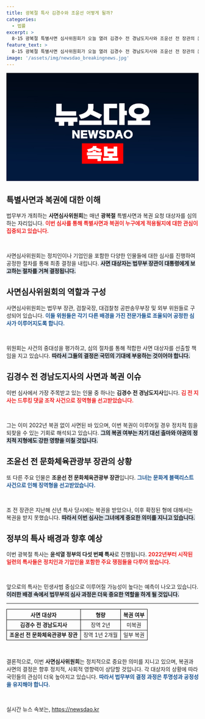 ```yaml
---
title: 광복절 특사 김경수와 조윤선 어떻게 될까?
categories:
  - 법률
excerpt: >
  8·15 광복절 특별사면 심사위원회가 오늘 열려 김경수 전 경남도지사와 조윤선 전 장관의 운명이 결정됩니다. 이 두 인물의 복권 여부가 정치적 파장과 야권 분열의 핵심으로 떠오르고 있습니다. 클릭하여 자세한 내용을 확인하세요!
feature_text: >
  8·15 광복절 특별사면 심사위원회가 오늘 열려 김경수 전 경남도지사와 조윤선 전 장관의 운명이 결정됩니다. 이 두 인물의 복권 여부가 정치적 파장과 야권 분열의 핵심으로 떠오르고 있습니다. 클릭하여 자세한 내용을 확인하세요!
image: '/assets/img/newsdao_breakingnews.jpg'
---
```


<p><img src="/assets/img/newsdao_breakingnews.jpg" alt="ontimetimes 속보" /></p>

<h2 data-ke-size="size26">특별사면과 복권에 대한 이해</h2>

<p>법무부가 개최하는 <strong>사면심사위원회</strong>는 매년 <strong>광복절</strong> 특별사면과 복권 요청 대상자를 심의하는 자리입니다. <b><span style="color: #ee2323;">이번 심사를 통해 특별사면과 복권이 누구에게 적용될지에 대한 관심이 집중되고 있습니다.</span></b> <p data-ke-size="size16">&nbsp;</p> 사면심사위원회는 정치인이나 기업인을 포함한 다양한 인물들에 대한 심사를 진행하여 공정한 절차를 통해 최종 결정을 내립니다. <b><span style="background-color: #21538527;">사면 대상자는 법무부 장관이 대통령에게 보고하는 절차를 거쳐 결정됩니다.</span></b> </p>

<h2 data-ke-size="size26">사면심사위원회의 역할과 구성</h2>

<p>사면심사위원회는 법무부 장관, 검찰국장, 대검찰청 공판송무부장 및 외부 위원들로 구성되어 있습니다. <b><span style="color: #1a5490;">이들 위원들은 각기 다른 배경을 가진 전문가들로 조율되어 공정한 심사가 이루어지도록 합니다.</span></b> <p data-ke-size="size16">&nbsp;</p> 위원회는 사건의 중대성을 평가하고, 심의 절차를 통해 적합한 사면 대상자를 선출할 책임을 지고 있습니다. <b><span style="background-color: #21538527;">따라서 그들의 결정은 국민의 기대에 부응하는 것이어야 합니다.</span></b></p>

<h2 data-ke-size="size26">김경수 전 경남도지사의 사면과 복권 이슈</h2>

<p>이번 심사에서 가장 주목받고 있는 인물 중 하나는 <strong>김경수 전 경남도지사</strong>입니다. <b><span style="color: #ee2323;">김 전 지사는 드루킹 댓글 조작 사건으로 징역형을 선고받았습니다.</span></b> <p data-ke-size="size16">&nbsp;</p> 그는 이미 2022년 복권 없이 사면된 바 있으며, 이번 복권이 이루어질 경우 정치적 힘을 되찾을 수 있는 기회로 해석되고 있습니다. <b><span style="background-color: #21538527;">그의 복권 여부는 차기 대선 출마와 야권의 정치적 지형에도 강한 영향을 미칠 것입니다.</span></b></p>

<h2 data-ke-size="size26">조윤선 전 문화체육관광부 장관의 상황</h2>

<p>또 다른 주요 인물은 <strong>조윤선 전 문화체육관광부 장관</strong>입니다. <b><span style="color: #1a5490;">그녀는 문화계 블랙리스트 사건으로 인해 징역형을 선고받았습니다.</span></b> <p data-ke-size="size16">&nbsp;</p> 조 전 장관은 지난해 신년 특사 당시에는 복권을 받았으나, 이후 확정된 형에 대해서는 복권을 받지 못했습니다. <b><span style="background-color: #21538527;">따라서 이번 심사는 그녀에게 중요한 의미를 지니고 있습니다.</span></b></p>

<h2 data-ke-size="size26">정부의 특사 배경과 향후 예상</h2>

<p>이번 광복절 특사는 <strong>윤석열 정부의 다섯 번째 특사</strong>로 진행됩니다. <b><span style="color: #ee2323;">2022년부터 시작된 일련의 특사들은 정치인과 기업인을 포함한 주요 쟁점들을 다루어 왔습니다.</span></b> <p data-ke-size="size16">&nbsp;</p> 앞으로의 특사는 민생사범 중심으로 이루어질 가능성이 높다는 예측이 나오고 있습니다. <b><span style="background-color: #21538527;">이러한 배경 속에서 법무부의 심사 과정은 더욱 중요한 역할을 하게 될 것입니다.</span></b></p>

<hr>

<table style="width: 100%; border-collapse: collapse;">
    <thead>
        <tr>
            <th style="border: 1px solid black; text-align: center;">사면 대상자</th>
            <th style="border: 1px solid black; text-align: center;">형량</th>
            <th style="border: 1px solid black; text-align: center;">복권 여부</th>
        </tr>
    </thead>
    <tbody>
        <tr>
            <td style="border: 1px solid black; text-align: center;"><b>김경수 전 경남도지사</b></td>
            <td style="border: 1px solid black; text-align: center;">징역 2년</td>
            <td style="border: 1px solid black; text-align: center;">미복권</td>
        </tr>
        <tr>
            <td style="border: 1px solid black; text-align: center;"><b>조윤선 전 문화체육관광부 장관</b></td>
            <td style="border: 1px solid black; text-align: center;">징역 1년 2개월</td>
            <td style="border: 1px solid black; text-align: center;">일부 복권</td>
        </tr>
    </tbody>
</table>

<p data-ke-size="size16">&nbsp;</p>

<p>결론적으로, 이번 <strong>사면심사위원회</strong>는 정치적으로 중요한 의미를 지니고 있으며, 복권과 사면의 결정은 향후 정치적, 사회적 영향력이 상당할 것입니다. 각 대상자의 상황에 따라 국민들의 관심이 더욱 높아지고 있습니다. <b><span style="color: #1a5490;">따라서 법무부의 결정 과정은 투명성과 공정성을 유지해야 합니다.</span></b> <p data-ke-size="size16">&nbsp;</p></p>
실시간 뉴스 속보는, <a href="https://newsdao.kr" rel="dofollow">https://newsdao.kr</a>


